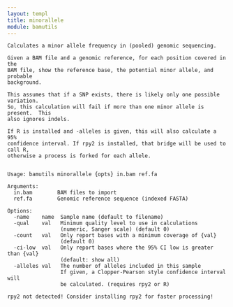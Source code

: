 ```yaml
---
layout: templ
title: minorallele
module: bamutils
---
```

    
    Calculates a minor allele frequency in (pooled) genomic sequencing.
    
    Given a BAM file and a genomic reference, for each position covered in the
    BAM file, show the reference base, the potential minor allele, and probable
    background.
    
    This assumes that if a SNP exists, there is likely only one possible variation.
    So, this calculation will fail if more than one minor allele is present.  This
    also ignores indels.
    
    If R is installed and -alleles is given, this will also calculate a 95%
    confidence interval. If rpy2 is installed, that bridge will be used to call R,
    otherwise a process is forked for each allele.
    
    
    Usage: bamutils minorallele {opts} in.bam ref.fa
    
    Arguments:
      in.bam        BAM files to import
      ref.fa        Genomic reference sequence (indexed FASTA)
    
    Options:
      -name    name  Sample name (default to filename)
      -qual    val   Minimum quality level to use in calculations
                     (numeric, Sanger scale) (default 0)
      -count   val   Only report bases with a minimum coverage of {val}
                     (default 0)
      -ci-low  val   Only report bases where the 95% CI low is greater than {val}
                     (default: show all)
      -alleles val   The number of alleles included in this sample
                     If given, a Clopper-Pearson style confidence interval will
                     be calculated. (requires rpy2 or R)
    
    rpy2 not detected! Consider installing rpy2 for faster processing!
    
